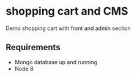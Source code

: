 # shopping cart and CMS

Demo shopping cart with front and admin section

## Requirements

- Mongo database up and running
- Node 8
